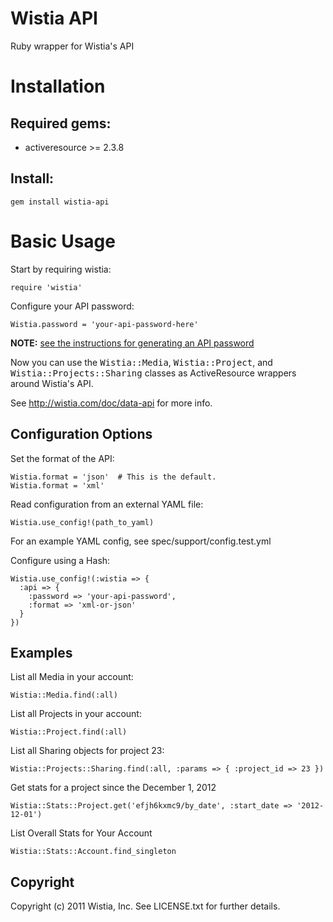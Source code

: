 Wistia API
==========

Ruby wrapper for Wistia's API

# Installation

## Required gems:

* activeresource >= 2.3.8

## Install:

    gem install wistia-api

# Basic Usage

Start by requiring wistia:

    require 'wistia'

Configure your API password:

    Wistia.password = 'your-api-password-here'

**NOTE:** [see the instructions for generating an API password](http://wistia.com/doc/data-api#getting_started)

Now you can use the <tt>Wistia::Media</tt>, <tt>Wistia::Project</tt>, and <tt>Wistia::Projects::Sharing</tt> classes as ActiveResource wrappers around Wistia's API.

See http://wistia.com/doc/data-api for more info.

Configuration Options
---------------------

Set the format of the API:

    Wistia.format = 'json'  # This is the default.
    Wistia.format = 'xml'

Read configuration from an external YAML file:

    Wistia.use_config!(path_to_yaml)

For an example YAML config, see spec/support/config.test.yml

Configure using a Hash:

    Wistia.use_config!(:wistia => {
      :api => {
        :password => 'your-api-password',
        :format => 'xml-or-json'
      }
    })

Examples
--------

List all Media in your account:

    Wistia::Media.find(:all)

List all Projects in your account:

    Wistia::Project.find(:all)

List all Sharing objects for project 23:

    Wistia::Projects::Sharing.find(:all, :params => { :project_id => 23 })

Get stats for a project since the December 1, 2012

    Wistia::Stats::Project.get('efjh6kxmc9/by_date', :start_date => '2012-12-01')

List Overall Stats for Your Account

    Wistia::Stats::Account.find_singleton

Copyright
---------

Copyright (c) 2011 Wistia, Inc. See LICENSE.txt for
further details.
